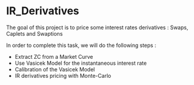 # IR_Derivatives
The goal of this project is to price some interest rates derivatives : Swaps, Caplets and Swaptions

In order to complete this task, we will do the following steps :
- Extract ZC from a Market Curve
- Use Vasicek Model for the instantaneous interest rate
- Calibration of the Vasicek Model
- IR derivatives pricing with Monte-Carlo

